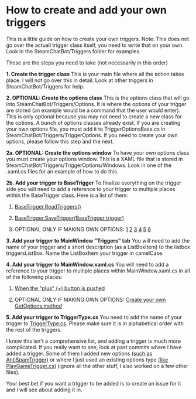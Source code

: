 # How to create and add your own triggers
This is a little guide on how to create your own triggers. Note: This does not go over the actuall trigger class itself, you need to write that on your own. Look in the SteamChatBot/Triggers folder for examples.

These are the steps you need to take (not necessarily in this order)

**1. Create the trigger class**
This is your main file where all the action takes place. I will not go over this in detail. Look at other triggers in SteamChatBot/Triggers for help.

**2. OPTIONAL: Create the options class**
This is the options class that will go into SteamChatBot/Triggers/Options. It is where the options of your trigger are stored (an example would be a command that the user would enter). This is only optional because you may not need to create a new class for the options. A bunch of options classes already exist. If you are creating your own options file, you must add it to TriggerOptionsBase.cs in SteamChatBot/Triggers/TriggerOptions.
If you need to create your own options, please follow this step and the next.

**2a. OPTIONAL: Create the options window**
To have your own options class you must create your options window. This is a XAML file that is stored in SteamChatBot/Triggers/TriggerOptions/Windows. Look in one of the .xaml.cs files for an example of how to do this.

**2b. Add your trigger to BaseTrigger** 
To finalize everything on the trigger side you will need to add a reference to your trigger to multiple places within the BaseTrigger class. Here is a list of them:

1. [BaseTrigger.ReadTriggers()](https://github.com/Steam-Chat-Bot/SteamChatBot/blob/master/SteamChatBot/Triggers/BaseTrigger.cs#L232)

2. [BaseTrigger.SaveTrigger(BaseTrigger trigger)](https://github.com/Steam-Chat-Bot/SteamChatBot/blob/master/SteamChatBot/Triggers/BaseTrigger.cs#L188)

3. OPTIONAL ONLY IF MAKING OWN OPTIONS: [1](https://github.com/Steam-Chat-Bot/SteamChatBot/blob/master/SteamChatBot/Triggers/BaseTrigger.cs#L855) [2](https://github.com/Steam-Chat-Bot/SteamChatBot/blob/master/SteamChatBot/Triggers/BaseTrigger.cs#L947) [3](https://github.com/Steam-Chat-Bot/SteamChatBot/blob/master/SteamChatBot/Triggers/BaseTrigger.cs#L1007) [4](https://github.com/Steam-Chat-Bot/SteamChatBot/blob/master/SteamChatBot/Triggers/BaseTrigger.cs#L1069) [5](https://github.com/Steam-Chat-Bot/SteamChatBot/blob/master/SteamChatBot/Triggers/BaseTrigger.cs#L1122) [6](https://github.com/Steam-Chat-Bot/SteamChatBot/blob/master/SteamChatBot/Triggers/BaseTrigger.cs#L1173)

**3. Add your trigger to MainWindow "Triggers" tab**
You will need to add the name of your trigger and a short description (as a ListBoxItem) to the listbox triggersListBox. Name the ListBoxItem your trigger in camelCase.

**4. Add your trigger to MainWindow.xaml.cs**
You will need to add a reference to your trigger to multiple places within MainWindow.xaml.cs in all of the following places:

1. [When the "plus" (+) button is pushed](https://github.com/Steam-Chat-Bot/SteamChatBot/blob/master/SteamChatBot/MainWindow.xaml.cs#L242)

2. OPTIONAL ONLY IF MAKING OWN OPTIONS: [Create your own GetOptions method](https://github.com/Steam-Chat-Bot/SteamChatBot/blob/master/SteamChatBot/MainWindow.xaml.cs#L242)

**5. Add your trigger to TriggerType.cs**
You need to add the name of your trigger to [TriggerType.cs](https://github.com/Steam-Chat-Bot/SteamChatBot/blob/master/SteamChatBot/Triggers/TriggerType.cs). Please make sure it is in alphabetical order with the rest of the triggers.

I know this isn't a comprehensive list, and adding a trigger is much more complicated. If you really want to see, look at past commits where I have added a trigger. Some of them I added new options [(such as AntiSpamTrigger)](https://github.com/Steam-Chat-Bot/SteamChatBot/commit/d778f9fa5b1a6c0a6ba69150feac957cb26fe2f4) or where I just used an existing options type [(like PlayGameTrigger.cs)](https://github.com/Steam-Chat-Bot/SteamChatBot/commit/f75c509502674c84251aea0259cf45a6a266138d) (ignore all the other stuff, I also worked on a few other files).

Your best bet if you want a trigger to be added is to create an issue for it and I will see about adding it in.
